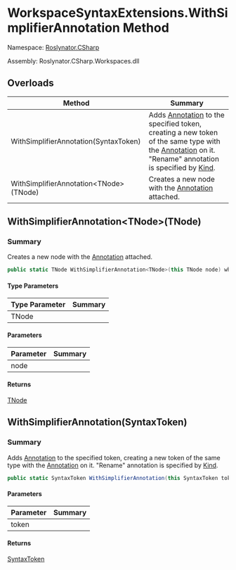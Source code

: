 # WorkspaceSyntaxExtensions\.WithSimplifierAnnotation Method

Namespace: [Roslynator.CSharp](../../README.md)

Assembly: Roslynator\.CSharp\.Workspaces\.dll

## Overloads

| Method | Summary |
| ------ | ------- |
| WithSimplifierAnnotation\(SyntaxToken\) | Adds [Annotation](https://docs.microsoft.com/en-us/dotnet/api/microsoft.codeanalysis.simplification.simplifier.annotation) to the specified token, creating a new token of the same type with the [Annotation](https://docs.microsoft.com/en-us/dotnet/api/microsoft.codeanalysis.simplification.simplifier.annotation) on it\. "Rename" annotation is specified by [Kind](https://docs.microsoft.com/en-us/dotnet/api/microsoft.codeanalysis.codeactions.renameannotation.kind)\. |
| WithSimplifierAnnotation\<TNode>\(TNode\) | Creates a new node with the [Annotation](https://docs.microsoft.com/en-us/dotnet/api/microsoft.codeanalysis.simplification.simplifier.annotation) attached\. |

## WithSimplifierAnnotation\<TNode>\(TNode\)

### Summary

Creates a new node with the [Annotation](https://docs.microsoft.com/en-us/dotnet/api/microsoft.codeanalysis.simplification.simplifier.annotation) attached\.

```csharp
public static TNode WithSimplifierAnnotation<TNode>(this TNode node) where TNode : SyntaxNode
```

#### Type Parameters

| Type Parameter | Summary |
| -------------- | ------- |
| TNode | |

#### Parameters

| Parameter | Summary |
| --------- | ------- |
| node | |

#### Returns

[TNode](../TNode/README.md)




## WithSimplifierAnnotation\(SyntaxToken\)

### Summary

Adds [Annotation](https://docs.microsoft.com/en-us/dotnet/api/microsoft.codeanalysis.simplification.simplifier.annotation) to the specified token, creating a new token of the same type with the [Annotation](https://docs.microsoft.com/en-us/dotnet/api/microsoft.codeanalysis.simplification.simplifier.annotation) on it\.
"Rename" annotation is specified by [Kind](https://docs.microsoft.com/en-us/dotnet/api/microsoft.codeanalysis.codeactions.renameannotation.kind)\.

```csharp
public static SyntaxToken WithSimplifierAnnotation(this SyntaxToken token)
```

#### Parameters

| Parameter | Summary |
| --------- | ------- |
| token | |

#### Returns

[SyntaxToken](https://docs.microsoft.com/en-us/dotnet/api/microsoft.codeanalysis.syntaxtoken)




